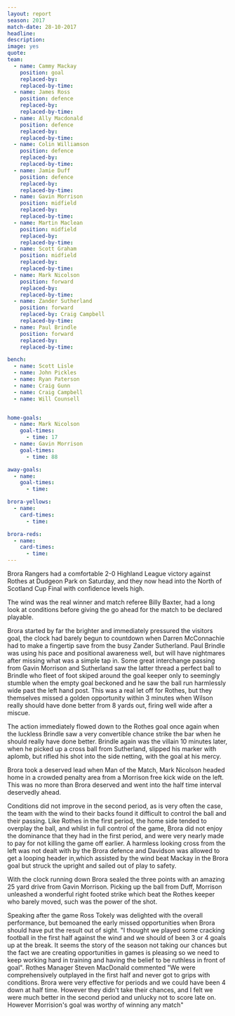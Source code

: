 ```yaml
---
layout: report
season: 2017
match-date: 28-10-2017
headline:
description:
image: yes
quote:
team:
  - name: Cammy Mackay
    position: goal
    replaced-by:
    replaced-by-time:
  - name: James Ross
    position: defence
    replaced-by:
    replaced-by-time:
  - name: Ally Macdonald
    position: defence
    replaced-by:
    replaced-by-time:
  - name: Colin Williamson
    position: defence
    replaced-by:
    replaced-by-time:
  - name: Jamie Duff
    position: defence
    replaced-by:
    replaced-by-time:
  - name: Gavin Morrison
    position: midfield
    replaced-by:
    replaced-by-time:
  - name: Martin Maclean
    position: midfield
    replaced-by:
    replaced-by-time:
  - name: Scott Graham
    position: midfield
    replaced-by:
    replaced-by-time:
  - name: Mark Nicolson
    position: forward
    replaced-by:
    replaced-by-time:
  - name: Zander Sutherland
    position: forward
    replaced-by: Craig Campbell
    replaced-by-time:
  - name: Paul Brindle
    position: forward
    replaced-by:
    replaced-by-time:

bench:
  - name: Scott Lisle
  - name: John Pickles
  - name: Ryan Paterson
  - name: Craig Gunn
  - name: Craig Campbell
  - name: Will Counsell


home-goals:
  - name: Mark Nicolson
    goal-times:
      - time: 17
  - name: Gavin Morrison
    goal-times:
      - time: 88

away-goals:
  - name:
    goal-times:
      - time:

brora-yellows:
  - name:
    card-times:
      - time:

brora-reds:
  - name:
    card-times:
      - time:
---
```


Brora Rangers had a comfortable 2-0 Highland League victory against Rothes at Dudgeon Park on Saturday, and they now head into the North of Scotland Cup Final with confidence levels high.

The wind was the real winner and match referee Billy Baxter, had a long look at conditions before giving the go ahead for the match to be declared playable.  

Brora started by far the brighter and immediately pressured the visitors goal, the clock had barely begun to countdown when Darren McConnachie had to make a fingertip save from the busy Zander Sutherland. Paul Brindle was using his pace and positional awareness well, but will have nightmares after missing what was a simple tap in. Some great interchange passing from Gavin Morrison and Sutherland saw the latter thread a perfect ball to Brindle who fleet of foot skiped around the goal keeper only to seemingly stumble when the empty goal beckoned and he saw the ball run harmlessly wide past the left hand post. This was a real let off for Rothes, but they themselves missed a golden opportunity within 3 minutes when Wilson really should have done better from 8 yards out, firing well wide after a miscue.

The action immediately flowed down to the Rothes goal once again when the luckless Brindle saw a very convertible chance strike the bar when he should really have done better. Brindle again was the villain 10 minutes later, when he picked up a cross ball from Sutherland, slipped his marker with aplomb, but rifled his shot into the side netting, with the goal at his mercy.

Brora took a deserved lead when Man of the Match, Mark Nicolson headed home in a crowded penalty area from a Morrison free kick wide on the left. This was no more than Brora deserved and went into the half time interval deservedly ahead.

Conditions did not improve in the second period, as is very often the case, the team with the wind to their backs found it difficult to control the ball and their passing. Like Rothes in the first period, the home side tended to overplay the ball, and whilst in full control of the game, Brora did not enjoy the dominance that they had in the first period, and were very nearly made to pay for not killing the game off earlier. A harmless looking cross from the left was not dealt with by the Brora defence and Davidson was allowed to get a looping header in,which assisted by the wind beat Mackay in the Brora goal but struck the upright and sailed out of play to safety.

With the clock running down Brora sealed the three points with an amazing 25 yard drive from Gavin Morrison. Picking up the ball from Duff, Morrison unleashed a wonderful  right footed strike which beat the Rothes keeper who barely moved, such was the power of the shot.

Speaking after the game Ross Tokely was delighted with the overall performance, but bemoaned the early missed opportunities when Brora should have put the result out of sight. "I thought we played some cracking football in the first half against the wind and we should of been 3 or 4 goals up at the break. It seems the story of the season not taking our chances but the fact we are creating opportunities in games is pleasing so we need to keep working hard in training and having the belief to be ruthless in front of goal". Rothes Manager Steven MacDonald commented "We were comprehensively outplayed in the first half and never got to grips with conditions. Brora were very effective for periods and we could have been 4 down at half time. However they didn't take their chances, and I felt we were much better in the second period and unlucky not to score late on. However Morrision's goal was worthy of winning any match"
